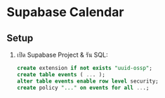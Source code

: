 # Supabase Calendar

## Setup

1. เปิด Supabase Project & รัน SQL:
   ```sql
   create extension if not exists "uuid-ossp";
   create table events ( ... );
   alter table events enable row level security;
   create policy "..." on events for all ...;
